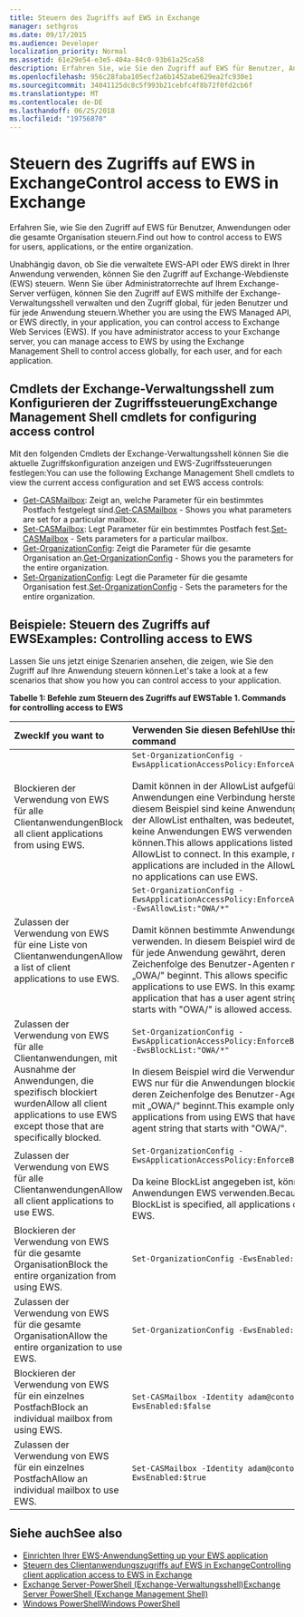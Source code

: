 ```yaml
---
title: Steuern des Zugriffs auf EWS in Exchange
manager: sethgros
ms.date: 09/17/2015
ms.audience: Developer
localization_priority: Normal
ms.assetid: 61e29e54-e3e5-404a-84c0-93b61a25ca58
description: Erfahren Sie, wie Sie den Zugriff auf EWS für Benutzer, Anwendungen oder die gesamte Organisation steuern.
ms.openlocfilehash: 956c28faba105ecf2a6b1452abe629ea2fc930e1
ms.sourcegitcommit: 34041125dc8c5f993b21cebfc4f8b72f0fd2cb6f
ms.translationtype: MT
ms.contentlocale: de-DE
ms.lasthandoff: 06/25/2018
ms.locfileid: "19756870"
---
```

# <a name="control-access-to-ews-in-exchange"></a><span data-ttu-id="006c6-103">Steuern des Zugriffs auf EWS in Exchange</span><span class="sxs-lookup"><span data-stu-id="006c6-103">Control access to EWS in Exchange</span></span>

<span data-ttu-id="006c6-104">Erfahren Sie, wie Sie den Zugriff auf EWS für Benutzer, Anwendungen oder die gesamte Organisation steuern.</span><span class="sxs-lookup"><span data-stu-id="006c6-104">Find out how to control access to EWS for users, applications, or the entire organization.</span></span>
  
<span data-ttu-id="006c6-p101">Unabhängig davon, ob Sie die verwaltete EWS-API oder EWS direkt in Ihrer Anwendung verwenden, können Sie den Zugriff auf Exchange-Webdienste (EWS) steuern. Wenn Sie über Administratorrechte auf Ihrem Exchange-Server verfügen, können Sie den Zugriff auf EWS mithilfe der Exchange-Verwaltungsshell verwalten und den Zugriff global, für jeden Benutzer und für jede Anwendung steuern.</span><span class="sxs-lookup"><span data-stu-id="006c6-p101">Whether you are using the EWS Managed API, or EWS directly, in your application, you can control access to Exchange Web Services (EWS). If you have administrator access to your Exchange server, you can manage access to EWS by using the Exchange Management Shell to control access globally, for each user, and for each application.</span></span>
  
## <a name="exchange-management-shell-cmdlets-for-configuring-access-control"></a><span data-ttu-id="006c6-107">Cmdlets der Exchange-Verwaltungsshell zum Konfigurieren der Zugriffssteuerung</span><span class="sxs-lookup"><span data-stu-id="006c6-107">Exchange Management Shell cmdlets for configuring access control</span></span>
<span data-ttu-id="006c6-108"><a name="bk_Cmdlets"> </a></span><span class="sxs-lookup"><span data-stu-id="006c6-108"></span></span>

<span data-ttu-id="006c6-109">Mit den folgenden Cmdlets der Exchange-Verwaltungsshell können Sie die aktuelle Zugriffskonfiguration anzeigen und EWS-Zugriffssteuerungen festlegen:</span><span class="sxs-lookup"><span data-stu-id="006c6-109">You can use the following Exchange Management Shell cmdlets to view the current access configuration and set EWS access controls:</span></span>
  
- <span data-ttu-id="006c6-110">[Get-CASMailbox](http://technet.microsoft.com/de-de/library/bb124754.aspx): Zeigt an, welche Parameter für ein bestimmtes Postfach festgelegt sind.</span><span class="sxs-lookup"><span data-stu-id="006c6-110">[Get-CASMailbox](http://technet.microsoft.com/de-de/library/bb124754.aspx) - Shows you what parameters are set for a particular mailbox.</span></span>   
- <span data-ttu-id="006c6-111">[Set-CASMailbox](http://technet.microsoft.com/de-de/library/bb125264.aspx): Legt Parameter für ein bestimmtes Postfach fest.</span><span class="sxs-lookup"><span data-stu-id="006c6-111">[Set-CASMailbox](http://technet.microsoft.com/de-de/library/bb125264.aspx) - Sets parameters for a particular mailbox.</span></span>    
- <span data-ttu-id="006c6-112">[Get-OrganizationConfig](http://technet.microsoft.com/de-de/library/aa997571.aspx): Zeigt die Parameter für die gesamte Organisation an.</span><span class="sxs-lookup"><span data-stu-id="006c6-112">[Get-OrganizationConfig](http://technet.microsoft.com/de-de/library/aa997571.aspx) - Shows you the parameters for the entire organization.</span></span>    
- <span data-ttu-id="006c6-113">[Set-OrganizationConfig](http://technet.microsoft.com/de-de/library/aa997443.aspx): Legt die Parameter für die gesamte Organisation fest.</span><span class="sxs-lookup"><span data-stu-id="006c6-113">[Set-OrganizationConfig](http://technet.microsoft.com/de-de/library/aa997443.aspx) - Sets the parameters for the entire organization.</span></span> 

<span data-ttu-id="006c6-114"><a name="bk_Examples"> </a></span><span class="sxs-lookup"><span data-stu-id="006c6-114"></span></span>

## <a name="examples-controlling-access-to-ews"></a><span data-ttu-id="006c6-115">Beispiele: Steuern des Zugriffs auf EWS</span><span class="sxs-lookup"><span data-stu-id="006c6-115">Examples: Controlling access to EWS</span></span>

<span data-ttu-id="006c6-116">Lassen Sie uns jetzt einige Szenarien ansehen, die zeigen, wie Sie den Zugriff auf Ihre Anwendung steuern können.</span><span class="sxs-lookup"><span data-stu-id="006c6-116">Let's take a look at a few scenarios that show you how you can control access to your application.</span></span>
  
<span data-ttu-id="006c6-117">**Tabelle 1: Befehle zum Steuern des Zugriffs auf EWS**</span><span class="sxs-lookup"><span data-stu-id="006c6-117">**Table 1. Commands for controlling access to EWS**</span></span>

|<span data-ttu-id="006c6-118">Zweck</span><span class="sxs-lookup"><span data-stu-id="006c6-118">If you want to</span></span> |<span data-ttu-id="006c6-119">Verwenden Sie diesen Befehl</span><span class="sxs-lookup"><span data-stu-id="006c6-119">Use this command</span></span>|
|:-----|:-----|
|<span data-ttu-id="006c6-120">Blockieren der Verwendung von EWS für alle Clientanwendungen</span><span class="sxs-lookup"><span data-stu-id="006c6-120">Block all client applications from using EWS.</span></span> | `Set-OrganizationConfig -EwsApplicationAccessPolicy:EnforceAllowList`<br/><br/><span data-ttu-id="006c6-p102">Damit können in der AllowList aufgeführte Anwendungen eine Verbindung herstellen. In diesem Beispiel sind keine Anwendungen in der AllowList enthalten, was bedeutet, dass keine Anwendungen EWS verwenden können.</span><span class="sxs-lookup"><span data-stu-id="006c6-p102">This allows applications listed in the AllowList to connect. In this example, no applications are included in the AllowList, so no applications can use EWS.</span></span> |
|<span data-ttu-id="006c6-123">Zulassen der Verwendung von EWS für eine Liste von Clientanwendungen</span><span class="sxs-lookup"><span data-stu-id="006c6-123">Allow a list of client applications to use EWS.</span></span> | `Set-OrganizationConfig -EwsApplicationAccessPolicy:EnforceAllowList -EwsAllowList:"OWA/*"`<br/><br/><span data-ttu-id="006c6-p103">Damit können bestimmte Anwendungen EWS verwenden. In diesem Beispiel wird der Zugriff für jede Anwendung gewährt, deren Zeichenfolge des Benutzer-Agenten mit „OWA/" beginnt.  </span><span class="sxs-lookup"><span data-stu-id="006c6-p103">This allows specific applications to use EWS. In this example, any application that has a user agent string that starts with "OWA/" is allowed access.</span></span> |
|<span data-ttu-id="006c6-126">Zulassen der Verwendung von EWS für alle Clientanwendungen, mit Ausnahme der Anwendungen, die spezifisch blockiert wurden</span><span class="sxs-lookup"><span data-stu-id="006c6-126">Allow all client applications to use EWS except those that are specifically blocked.</span></span> | `Set-OrganizationConfig -EwsApplicationAccessPolicy:EnforceBlockList -EwsBlockList:"OWA/*"`<br/> <br/><span data-ttu-id="006c6-127">In diesem Beispiel wird die Verwendung von EWS nur für die Anwendungen blockiert, deren Zeichenfolge des Benutzer-Agenten mit „OWA/" beginnt.</span><span class="sxs-lookup"><span data-stu-id="006c6-127">This example only blocks applications from using EWS that have a user agent string that starts with "OWA/".</span></span> |
|<span data-ttu-id="006c6-128">Zulassen der Verwendung von EWS für alle Clientanwendungen</span><span class="sxs-lookup"><span data-stu-id="006c6-128">Allow all client applications to use EWS.</span></span> | `Set-OrganizationConfig -EwsApplicationAccessPolicy:EnforceBlockList` <br/><br/> <span data-ttu-id="006c6-129">Da keine BlockList angegeben ist, können alle Anwendungen EWS verwenden.</span><span class="sxs-lookup"><span data-stu-id="006c6-129">Because no BlockList is specified, all applications can use EWS.</span></span> |
|<span data-ttu-id="006c6-130">Blockieren der Verwendung von EWS für die gesamte Organisation</span><span class="sxs-lookup"><span data-stu-id="006c6-130">Block the entire organization from using EWS.</span></span> | `Set-OrganizationConfig -EwsEnabled:$false` |
|<span data-ttu-id="006c6-131">Zulassen der Verwendung von EWS für die gesamte Organisation</span><span class="sxs-lookup"><span data-stu-id="006c6-131">Allow the entire organization to use EWS.</span></span> | `Set-OrganizationConfig -EwsEnabled:$true`|
|<span data-ttu-id="006c6-132">Blockieren der Verwendung von EWS für ein einzelnes Postfach</span><span class="sxs-lookup"><span data-stu-id="006c6-132">Block an individual mailbox from using EWS.</span></span> | `Set-CASMailbox -Identity adam@contoso.com -EwsEnabled:$false`|
|<span data-ttu-id="006c6-133">Zulassen der Verwendung von EWS für ein einzelnes Postfach</span><span class="sxs-lookup"><span data-stu-id="006c6-133">Allow an individual mailbox to use EWS.</span></span> | `Set-CASMailbox -Identity adam@contoso.com -EwsEnabled:$true`|
   
## <a name="see-also"></a><span data-ttu-id="006c6-134">Siehe auch</span><span class="sxs-lookup"><span data-stu-id="006c6-134">See also</span></span>

- [<span data-ttu-id="006c6-135">Einrichten Ihrer EWS-Anwendung</span><span class="sxs-lookup"><span data-stu-id="006c6-135">Setting up your EWS application</span></span>](setting-up-your-ews-application.md)    
- [<span data-ttu-id="006c6-136">Steuern des Clientanwendungszugriffs auf EWS in Exchange</span><span class="sxs-lookup"><span data-stu-id="006c6-136">Controlling client application access to EWS in Exchange</span></span>](controlling-client-application-access-to-ews-in-exchange.md)   
- [<span data-ttu-id="006c6-137">Exchange Server-PowerShell (Exchange-Verwaltungsshell)</span><span class="sxs-lookup"><span data-stu-id="006c6-137">Exchange Server PowerShell (Exchange Management Shell)</span></span>](https://docs.microsoft.com/de-de/powershell/exchange/exchange-server/exchange-management-shell?view=exchange-ps) 
- [<span data-ttu-id="006c6-138">Windows PowerShell</span><span class="sxs-lookup"><span data-stu-id="006c6-138">Windows PowerShell</span></span>](http://msdn.microsoft.com/de-de/library/dd835506%28v=vs.85%29.aspx)
    

